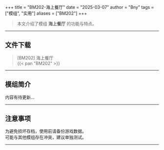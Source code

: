 +++
title = "BM202-海上餐厅"
date = "2025-03-07"
author = "Bny"
tags = ["模组", "实用"]
aliases = ["BM202"]
+++

> 本文介绍了模组 **海上餐厅** 的功能与特点。

---

## 文件下载

> [BM202] 海上餐厅  
{{< pan "BM202" >}}  

---

## 模组简介

>  
内容有待更新...  

---

## 注意事项

>  
为避免损坏存档，使用前请备份游戏数据。  
可能与其他模组存在冲突，建议单独测试。  

---

